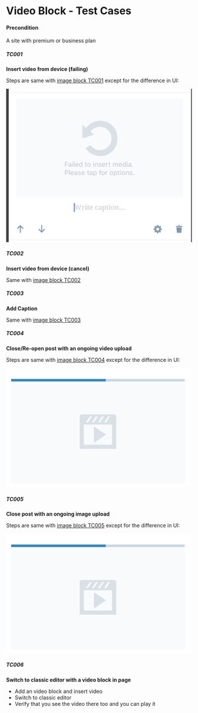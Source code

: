 
# Video Block - Test Cases

#### **Precondition**

A site with premium or business plan

##### TC001

**Insert video from device (failing)**

Steps are same with [image block TC001](https://github.com/wordpress-mobile/gutenberg-tests/blob/master/test-cases/image.md#tc001) except for the difference in UI:

![Upload failed](resources/video-upload-failed.png)

##### TC002

**Insert video from device (cancel)**

Same with [image block TC002](https://github.com/wordpress-mobile/gutenberg-tests/blob/master/test-cases/image.md#tc002) 

##### TC003

**Add Caption**

Same with [image block TC003](https://github.com/wordpress-mobile/gutenberg-tests/blob/master/test-cases/image.md#tc003)

##### TC004

**Close/Re-open post with an ongoing video upload**

Steps are same with [image block TC004](https://github.com/wordpress-mobile/gutenberg-tests/blob/master/test-cases/image.md#tc004) except for the difference in UI:

![Upload progress](resources/upload-progress-video.png)

##### TC005

**Close post with an ongoing image upload**

Steps are same with [image block TC005](https://github.com/wordpress-mobile/gutenberg-tests/blob/master/test-cases/image.md#tc005) except for the difference in UI:

![Upload progress](resources/upload-progress-video.png)

##### TC006

**Switch to classic editor with a video block in page**

-   Add an video block and insert video
-   Switch to classic editor
-   Verify that you see the video there too and you can play it



